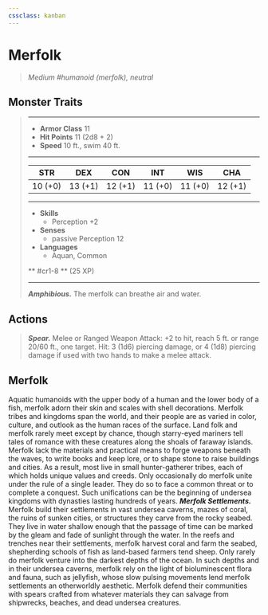 ```yaml
---
cssclass: kanban
---
```


# Merfolk
>*Medium #humanoid (merfolk), neutral*
## Monster Traits
>___
>- **Armor Class** 11
>- **Hit Points** 11 (2d8 + 2)
>- **Speed** 10 ft., swim 40 ft.
>___
>|STR|DEX|CON|INT|WIS|CHA|
>|:---:|:---:|:---:|:---:|:---:|:---:|
>|10 (+0)|13 (+1)|12 (+1)|11 (+0)|11 (+0)|12 (+1)|
>___
>- **Skills**
>	 - Perception +2
>- **Senses**
>	 - passive Perception 12
>- **Languages**
>	 - Aquan, Common
>
> ** #cr1-8 ** (25 XP)
>___
>***Amphibious.*** The merfolk can breathe air and water.  
>
## Actions
>***Spear.*** Melee  or Ranged Weapon Attack: +2 to hit, reach 5 ft. or range 20/60 ft., one target. Hit: 3 (1d6) piercing damage, or 4 (1d8) piercing damage if used with two hands to make a melee attack.
## Merfolk
Aquatic humanoids with the upper body of a human and the lower body of a fish, merfolk adorn their skin and scales with shell decorations.
Merfolk tribes and kingdoms span the world, and their people are as varied in color, culture, and outlook as the human races of the surface. Land folk and merfolk rarely meet except by chance, though starry-eyed mariners tell tales of romance with these creatures along the shoals of faraway islands.
Merfolk lack the materials and practical means to forge weapons beneath the waves, to write books and keep lore, or to shape stone to raise buildings and cities. As a result, most live in small hunter-gatherer tribes, each of which holds unique values and creeds. Only occasionally do merfolk unite under the rule of a single leader. They do so to face a common threat or to complete a conquest. Such unifications can be the beginning of undersea kingdoms with dynasties lasting hundreds of years.
***Merfolk Settlements.*** Merfolk build their settlements in vast undersea caverns, mazes of coral, the ruins of sunken cities, or structures they carve from the rocky seabed. They live in water shallow enough that the passage of time can be marked by the gleam and fade of sunlight through the water. In the reefs and trenches near their settlements, merfolk harvest coral and farm the seabed, shepherding schools of fish as land-based farmers tend sheep. Only rarely do merfolk venture into the darkest depths of the ocean. In such depths and in their undersea caverns, merfolk rely on the light of bioluminescent flora and fauna, such as jellyfish, whose slow pulsing movements lend merfolk settlements an otherworldly aesthetic.
Merfolk defend their communities with spears crafted from whatever materials they can salvage from shipwrecks, beaches, and dead undersea creatures.
